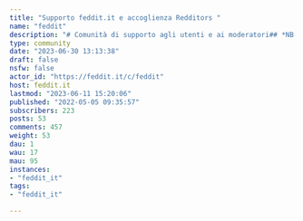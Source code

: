 ```yaml
---
title: "Supporto feddit.it e accoglienza Redditors " 
name: "feddit"
description: "# Comunità di supporto agli utenti e ai moderatori## *NB: abbiamo attivato su questa comunità un centro di accoglienza, smistamento e primo soccorso per i migranti di Reddit!* 😁Lemmy, funzionalità e integrazione con altre piattaforme "
type: community
date: "2023-06-30 13:13:38"
draft: false
nsfw: false
actor_id: "https://feddit.it/c/feddit"
host: feddit.it
lastmod: "2023-06-11 15:20:06"
published: "2022-05-05 09:35:57"
subscribers: 223
posts: 53
comments: 457
weight: 53
dau: 1
wau: 17
mau: 95
instances:
- "feddit_it"
tags: 
- "feddit_it"

---
```

